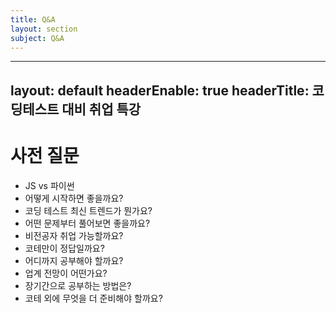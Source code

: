 ```yaml
---
title: Q&A
layout: section
subject: Q&A
---
```


---
layout: default
headerEnable: true
headerTitle: 코딩테스트 대비 취업 특강
---

# 사전 질문

* JS vs 파이썬
* 어떻게 시작하면 좋을까요?
* 코딩 테스트 최신 트렌드가 뭔가요?
* 어떤 문제부터 풀어보면 좋을까요?
* 비전공자 취업 가능할까요?
* 코테만이 정답일까요?
* 어디까지 공부해야 할까요?
* 업계 전망이 어떤가요?
* 장기간으로 공부하는 방법은?
* 코테 외에 무엇을 더 준비해야 할까요?
